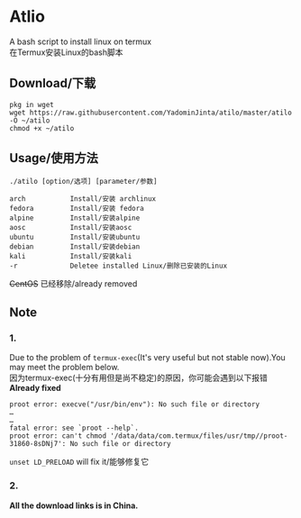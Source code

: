# Atlio
A bash script to install linux on termux  
在Termux安装Linux的bash脚本

## Download/下载
```
pkg in wget 
wget https://raw.githubusercontent.com/YadominJinta/atilo/master/atilo -O ~/atilo
chmod +x ~/atilo
```

## Usage/使用方法
```
./atilo [option/选项] [parameter/参数]

arch           Install/安装 archlinux
fedora         Install/安装 fedora
alpine         Install/安装alpine
aosc           Install/安装aosc
ubuntu         Install/安装ubuntu
debian         Install/安装debian
kali           Install/安装kali
-r             Deletee installed Linux/删除已安装的Linux
```
~~CentOS~~ 已经移除/already removed
## Note
### 1.
Due to the problem of `termux-exec`(It's very useful but not stable now).You may meet the problem below.  
因为termux-exec(十分有用但是尚不稳定)的原因，你可能会遇到以下报错  
**Already fixed**

```
proot error: execve("/usr/bin/env"): No such file or directory
…
…
fatal error: see `proot --help`.
proot error: can't chmod '/data/data/com.termux/files/usr/tmp//proot-31860-8sDNj7': No such file or directory

```
`unset LD_PRELOAD` will fix it/能够修复它

### 2.

**All the download links is in China.**
